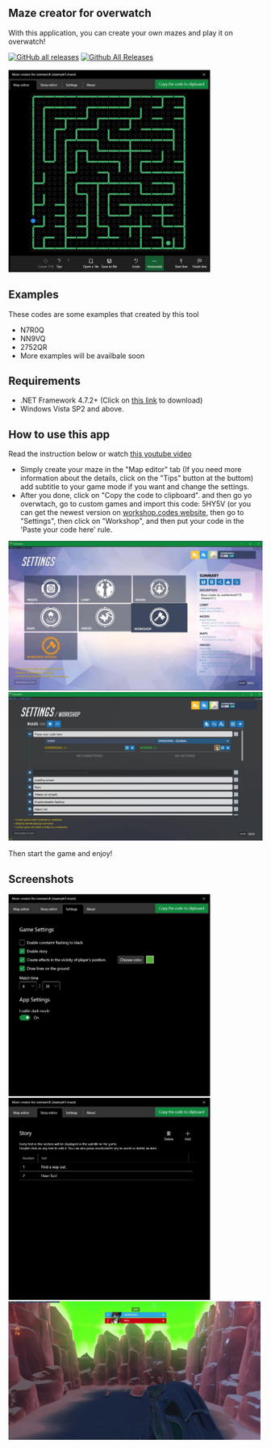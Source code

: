 

## Maze creator for overwatch
With this application, you can create your own mazes and play it on overwatch!

[![GitHub all releases](https://img.shields.io/github/downloads/Arash-san/Maze-creator-for-overwatch/total?style=for-the-badge)](https://github.com/Arash-san/Maze-creator-for-overwatch/releases)
[![Github All Releases](https://img.shields.io/badge/Overwatch%20code-5HY5V-blue?style=for-the-badge)](https://github.com/Arash-san/Maze-creator-for-overwatch)
</br></br>
<img src="https://raw.githubusercontent.com/Arash-san/Maze-creator-for-overwatch/master/docs/maze1.jpg" alt="alt text" width="400">

## Examples

   These codes are some examples that created by this tool

   - N7R0Q
   - NN9VQ
   - 2752QR
   - More examples will be availbale soon

## Requirements

 - .NET Framework 4.7.2+ (Click on [this link](https://dotnet.microsoft.com/download/dotnet-framework/net472) to download)
 - Windows Vista SP2 and above.

## How to use this app

   Read the instruction below or watch [this youtube video](https://www.youtube.com/watch?v=gftQNwi8Ie8)
 - Simply create your maze in the "Map editor" tab (If you need more
   information about the details, click on the "Tips" button at the
   buttom) add subtitle to your game mode if you want and change the
   settings.
 - After you done, click on "Copy the code to clipboard". and then go yo
   overwtach, go to custom games and import this code: 5HY5V (or you can get the newest version on [workshop.codes website](https://workshop.codes/maze-creator), then go to "Settings", then click on
   "Workshop", and then put your code in the 'Paste your code here'
   rule.

<img src="https://raw.githubusercontent.com/Arash-san/Maze-creator-for-overwatch/master/docs/tip2.jpg" alt="alt text" width="600">

<img src="https://raw.githubusercontent.com/Arash-san/Maze-creator-for-overwatch/master/docs/tip3.jpg" alt="alt text" width="600">

Then start the game and enjoy!


## Screenshots


<img src="https://raw.githubusercontent.com/Arash-san/Maze-creator-for-overwatch/master/docs/maze2.jpg" alt="alt text" width="400">

<img src="https://raw.githubusercontent.com/Arash-san/Maze-creator-for-overwatch/master/docs/maze3.jpg" alt="alt text" width="400">

<img src="https://raw.githubusercontent.com/Arash-san/Maze-creator-for-overwatch/master/docs/maze4.jpg" alt="alt text" width="500">

